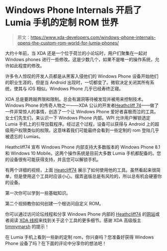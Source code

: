 # Windows Phone Internals 开启了 Lumia 手机的定制 ROM 世界

> 原文：<https://www.xda-developers.com/windows-phone-internals-opens-the-custom-rom-world-for-lumia-phones/>

大约十年前，当 XDA 还是一个位于荷兰的小论坛时，用户们聚集在一起对 Windows phones 进行一些修改。这是少数几个，如果不是唯一的操作系统，允许如此程度的修改。

许多令人惊叹的开发人员都是从黑客入侵他们的 Windows Phone 设备开始他们的职业生涯的，但是当 Android 出现时，一切都变了。微软决定关闭其所有系统，使其与 iOS 相似。Windows Phone 几乎已经寿终正寝。

XDA 总是要跨越界限和限制。总会有漏洞等待被发现并被用来控制技术。Windows Phone 的传奇人物之一——XDA 公认的开发者[Heathcliff 74](http://forum.xda-developers.com/member.php?u=3254428)——做了一件非常惊人的事情，创造了一个让 Windows Phone 爱好者喜极而泣的工具。女士们先生们，来认识一下 Windows Phone 内部。WPI 允许用户解锁选定 Lumia 手机上的引导加载程序。经过这个过程，设备可以获得与 Android 上的超级用户权限类似的权限。这意味着我们可能最终会看到一些定制的 rom 登陆几乎被遗忘的 Lumias。

Heathcliff74 宣布 Windows Phone 内部支持大多数版本的 Windows Phone 8.1 和 Windows 10 Mobile。这两个操作系统是目前大多数 Lumia 手机都配备的。您的设备很有可能获得支持，并且您可以解锁手机。

有两个详细的视频，上面 [Heatcliff74](http://forum.xda-developers.com/member.php?u=3254428) 展示了如何使用他的工具。虽然看起来很简单，但是使用这个工具时应该小心。摆弄盗版总是有风险的，所以总有机会硬塞你的设备。

第一次你可以学到一些基础知识。

第二个视频教你如何创建一个根访问自定义 ROM。

你可以通过访问论坛线程和分享 Windows Phone 内部的 [Heathcliff74](http://forum.xda-developers.com/member.php?u=3254428) 的[网站](http://www.wpinternals.net/)或者阅读 [XDA 线程](http://forum.xda-developers.com/windows-phone-8/development/windows-phone-internals-unlock-t3257483)来找到关于这个工具的更多细节。感谢 XDA 高级版主 [timmymarsh](http://forum.xda-developers.com/member.php?u=450290) 的提示！

在 Lumia 手机上看到一些新的定制 rom，你兴奋吗？您准备好获得 Windows Phone 设备了吗？在下面的评论中分享你的想法吧！
